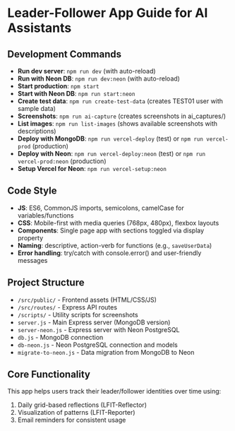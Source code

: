 # Leader-Follower App Guide for AI Assistants

## Development Commands
- **Run dev server**: `npm run dev` (with auto-reload)
- **Run with Neon DB**: `npm run dev:neon` (with auto-reload)
- **Start production**: `npm start`
- **Start with Neon DB**: `npm run start:neon`
- **Create test data**: `npm run create-test-data` (creates TEST01 user with sample data)
- **Screenshots**: `npm run ai-capture` (creates screenshots in ai_captures/)
- **List images**: `npm run list-images` (shows available screenshots with descriptions)
- **Deploy with MongoDB**: `npm run vercel-deploy` (test) or `npm run vercel-prod` (production)
- **Deploy with Neon**: `npm run vercel-deploy:neon` (test) or `npm run vercel-prod:neon` (production)
- **Setup Vercel for Neon**: `npm run vercel-setup:neon`

## Code Style
- **JS**: ES6, CommonJS imports, semicolons, camelCase for variables/functions
- **CSS**: Mobile-first with media queries (768px, 480px), flexbox layouts
- **Components**: Single page app with sections toggled via display property
- **Naming**: descriptive, action-verb for functions (e.g., `saveUserData`)
- **Error handling**: try/catch with console.error() and user-friendly messages

## Project Structure
- `/src/public/` - Frontend assets (HTML/CSS/JS)
- `/src/routes/` - Express API routes
- `/scripts/` - Utility scripts for screenshots
- `server.js` - Main Express server (MongoDB version)
- `server-neon.js` - Express server with Neon PostgreSQL
- `db.js` - MongoDB connection
- `db-neon.js` - Neon PostgreSQL connection and models
- `migrate-to-neon.js` - Data migration from MongoDB to Neon

## Core Functionality
This app helps users track their leader/follower identities over time using:
1. Daily grid-based reflections (LFIT-Reflector)
2. Visualization of patterns (LFIT-Reporter)
3. Email reminders for consistent usage